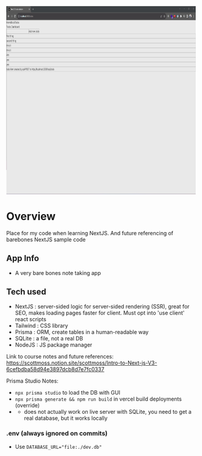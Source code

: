 <img src="https://raw.githubusercontent.com/business-thiem/NextJS13-scott-tut/main/assets/NextJS13-todo-ss1.png" width="1200" height="500">

# Overview

Place for my code when learning NextJS. And future referencing of barebones NextJS sample code

## App Info

- A very bare bones note taking app

## Tech used

- NextJS : server-sided logic for server-sided rendering (SSR), great for SEO, makes loading pages faster for client. Must opt into 'use client' react scripts
- Tailwind : CSS library
- Prisma : ORM, create tables in a human-readable way
- SQLite : a file, not a real DB
- NodeJS : JS package manager

Link to course notes and future references: https://scottmoss.notion.site/scottmoss/Intro-to-Next-js-V3-6cefbdba58d94e3897dcb8d7e7fc0337

Prisma Studio Notes:

- `npx prisma studio` to load the DB with GUI
- `npx prisma generate && npm run build` in vercel build deployments (override)
- - does not actually work on live server with SQLite, you need to get a real database, but it works locally

### .env (always ignored on commits)

- Use `DATABASE_URL="file:./dev.db"`
